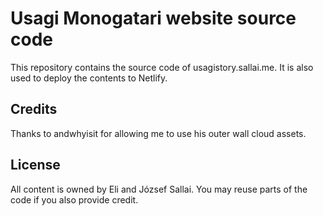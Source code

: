 # Usagi Monogatari website source code

This repository contains the source code of usagistory.sallai.me. It is also used to deploy the 
contents to Netlify.

## Credits

Thanks to andwhyisit for allowing me to use his outer wall cloud assets.

## License

All content is owned by Eli and József Sallai. You may reuse parts of the code if you 
also provide credit.
